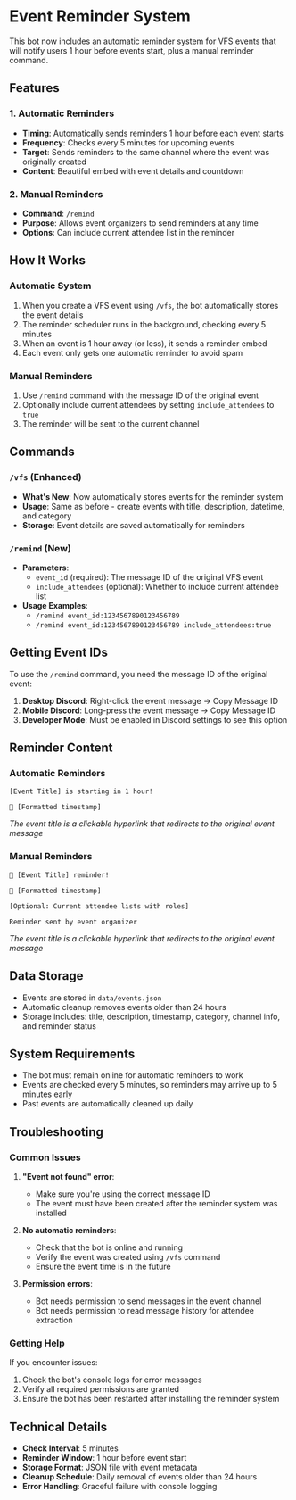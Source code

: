 # Event Reminder System

This bot now includes an automatic reminder system for VFS events that will notify users 1 hour before events start, plus a manual reminder command.

## Features

### 1. Automatic Reminders
- **Timing**: Automatically sends reminders 1 hour before each event starts
- **Frequency**: Checks every 5 minutes for upcoming events
- **Target**: Sends reminders to the same channel where the event was originally created
- **Content**: Beautiful embed with event details and countdown

### 2. Manual Reminders
- **Command**: `/remind`
- **Purpose**: Allows event organizers to send reminders at any time
- **Options**: Can include current attendee list in the reminder

## How It Works

### Automatic System
1. When you create a VFS event using `/vfs`, the bot automatically stores the event details
2. The reminder scheduler runs in the background, checking every 5 minutes
3. When an event is 1 hour away (or less), it sends a reminder embed
4. Each event only gets one automatic reminder to avoid spam

### Manual Reminders
1. Use `/remind` command with the message ID of the original event
2. Optionally include current attendees by setting `include_attendees` to `true`
3. The reminder will be sent to the current channel

## Commands

### `/vfs` (Enhanced)
- **What's New**: Now automatically stores events for the reminder system
- **Usage**: Same as before - create events with title, description, datetime, and category
- **Storage**: Event details are saved automatically for reminders

### `/remind` (New)
- **Parameters**:
  - `event_id` (required): The message ID of the original VFS event
  - `include_attendees` (optional): Whether to include current attendee list
- **Usage Examples**:
  - `/remind event_id:1234567890123456789`
  - `/remind event_id:1234567890123456789 include_attendees:true`

## Getting Event IDs

To use the `/remind` command, you need the message ID of the original event:

1. **Desktop Discord**: Right-click the event message → Copy Message ID
2. **Mobile Discord**: Long-press the event message → Copy Message ID
3. **Developer Mode**: Must be enabled in Discord settings to see this option

## Reminder Content

### Automatic Reminders
```
[Event Title] is starting in 1 hour!

📅 [Formatted timestamp]
```
*The event title is a clickable hyperlink that redirects to the original event message*

### Manual Reminders
```
📢 [Event Title] reminder!

📅 [Formatted timestamp]

[Optional: Current attendee lists with roles]

Reminder sent by event organizer
```
*The event title is a clickable hyperlink that redirects to the original event message*

## Data Storage

- Events are stored in `data/events.json`
- Automatic cleanup removes events older than 24 hours
- Storage includes: title, description, timestamp, category, channel info, and reminder status

## System Requirements

- The bot must remain online for automatic reminders to work
- Events are checked every 5 minutes, so reminders may arrive up to 5 minutes early
- Past events are automatically cleaned up daily

## Troubleshooting

### Common Issues

1. **"Event not found" error**:
   - Make sure you're using the correct message ID
   - The event must have been created after the reminder system was installed

2. **No automatic reminders**:
   - Check that the bot is online and running
   - Verify the event was created using `/vfs` command
   - Ensure the event time is in the future

3. **Permission errors**:
   - Bot needs permission to send messages in the event channel
   - Bot needs permission to read message history for attendee extraction

### Getting Help

If you encounter issues:
1. Check the bot's console logs for error messages
2. Verify all required permissions are granted
3. Ensure the bot has been restarted after installing the reminder system

## Technical Details

- **Check Interval**: 5 minutes
- **Reminder Window**: 1 hour before event start
- **Storage Format**: JSON file with event metadata
- **Cleanup Schedule**: Daily removal of events older than 24 hours
- **Error Handling**: Graceful failure with console logging
